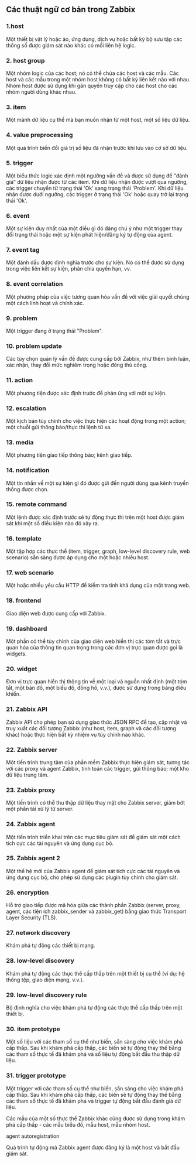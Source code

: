 ## Các thuật ngữ cơ bản trong Zabbix

### 1.host
Một thiết bị vật lý hoặc ảo, ứng dụng, dịch vụ hoặc bất kỳ bộ sưu tập các thông số được giám sát nào khác có mối liên hệ logic.

### 2. host group
Một nhóm logic của các host; nó có thể chứa các host và các mẫu. Các host và các mẫu trong một nhóm host không có bất kỳ liên kết nào với nhau. Nhóm host được sử dụng khi gán quyền truy cập cho các host cho các nhóm người dùng khác nhau.

### 3. item
Một mảnh dữ liệu cụ thể mà bạn muốn nhận từ một host, một số liệu dữ liệu.

### 4. value preprocessing
Một quá trình biến đổi giá trị số liệu đã nhận trước khi lưu vào cơ sở dữ liệu.

### 5. trigger
Một biểu thức logic xác định một ngưỡng vấn đề và được sử dụng để "đánh giá" dữ liệu nhận được từ các item. Khi dữ liệu nhận được vượt qua ngưỡng, các trigger chuyển từ trạng thái 'Ok' sang trạng thái 'Problem'. Khi dữ liệu nhận được dưới ngưỡng, các trigger ở trạng thái 'Ok' hoặc quay trở lại trạng thái 'Ok'.

### 6. event
Một sự kiện duy nhất của một điều gì đó đáng chú ý như một trigger thay đổi trạng thái hoặc một sự kiện phát hiện/đăng ký tự động của agent.

### 7. event tag
Một đánh dấu được định nghĩa trước cho sự kiện. Nó có thể được sử dụng trong việc liên kết sự kiện, phân chia quyền hạn, vv.

### 8. event correlation
Một phương pháp của việc tương quan hóa vấn đề với việc giải quyết chúng một cách linh hoạt và chính xác.

### 9. problem
Một trigger đang ở trạng thái "Problem".

### 10. problem update
Các tùy chọn quản lý vấn đề được cung cấp bởi Zabbix, như thêm bình luận, xác nhận, thay đổi mức nghiêm trọng hoặc đóng thủ công.

### 11. action
Một phương tiện được xác định trước để phản ứng với một sự kiện.

### 12. escalation
Một kịch bản tùy chỉnh cho việc thực hiện các hoạt động trong một action; một chuỗi gửi thông báo/thực thi lệnh từ xa.

### 13. media
Một phương tiện giao tiếp thông báo; kênh giao tiếp.

### 14. notification
Một tin nhắn về một sự kiện gì đó được gửi đến người dùng qua kênh truyền thông được chọn.

### 15. remote command
Một lệnh được xác định trước sẽ tự động thực thi trên một host được giám sát khi một số điều kiện nào đó xảy ra.

### 16. template
Một tập hợp các thực thể (item, trigger, graph, low-level discovery rule, web scenario) sẵn sàng được áp dụng cho một hoặc nhiều host.

### 17. web scenario
Một hoặc nhiều yêu cầu HTTP để kiểm tra tính khả dụng của một trang web.

### 18. frontend
Giao diện web được cung cấp với Zabbix.

### 19. dashboard
Một phần có thể tùy chỉnh của giao diện web hiển thị các tóm tắt và trực quan hóa của thông tin quan trọng trong các đơn vị trực quan được gọi là widgets.

### 20. widget
Đơn vị trực quan hiển thị thông tin về một loại và nguồn nhất định (một tóm tắt, một bản đồ, một biểu đồ, đồng hồ, v.v.), được sử dụng trong bảng điều khiển.

### 21. Zabbix API
Zabbix API cho phép bạn sử dụng giao thức JSON RPC để tạo, cập nhật và truy xuất các đối tượng Zabbix (như host, item, graph và các đối tượng khác) hoặc thực hiện bất kỳ nhiệm vụ tùy chỉnh nào khác.

### 22. Zabbix server
Một tiến trình trung tâm của phần mềm Zabbix thực hiện giám sát, tương tác với các proxy và agent Zabbix, tính toán các trigger, gửi thông báo; một kho dữ liệu trung tâm.

### 23. Zabbix proxy
Một tiến trình có thể thu thập dữ liệu thay mặt cho Zabbix server, giảm bớt một phần tải xử lý từ server.

### 24. Zabbix agent
Một tiến trình triển khai trên các mục tiêu giám sát để giám sát một cách tích cực các tài nguyên và ứng dụng cục bộ.

### 25. Zabbix agent 2
Một thế hệ mới của Zabbix agent để giám sát tích cực các tài nguyên và ứng dụng cục bộ, cho phép sử dụng các plugin tùy chỉnh cho giám sát.

### 26. encryption
Hỗ trợ giao tiếp được mã hóa giữa các thành phần Zabbix (server, proxy, agent, các tiện ích zabbix_sender và zabbix_get) bằng giao thức Transport Layer Security (TLS).

### 27. network discovery
Khám phá tự động các thiết bị mạng.

### 28. low-level discovery
Khám phá tự động các thực thể cấp thấp trên một thiết bị cụ thể (ví dụ: hệ thống tệp, giao diện mạng, v.v.).

### 29. low-level discovery rule
Bộ định nghĩa cho việc khám phá tự động các thực thể cấp thấp trên một thiết bị.

### 30. item prototype
Một số liệu với các tham số cụ thể như biến, sẵn sàng cho việc khám phá cấp thấp. Sau khi khám phá cấp thấp, các biến sẽ tự động thay thế bằng các tham số thực tế đã khám phá và số liệu tự động bắt đầu thu thập dữ liệu.

### 31. trigger prototype
Một trigger với các tham số cụ thể như biến, sẵn sàng cho việc khám phá cấp thấp. Sau khi khám phá cấp thấp, các biến sẽ tự động thay thế bằng các tham số thực tế đã khám phá và trigger tự động bắt đầu đánh giá dữ liệu.

Các mẫu của một số thực thể Zabbix khác cũng được sử dụng trong khám phá cấp thấp - các mẫu biểu đồ, mẫu host, mẫu nhóm host.

agent autoregistration

Quá trình tự động mà Zabbix agent được đăng ký là một host và bắt đầu giám sát.
